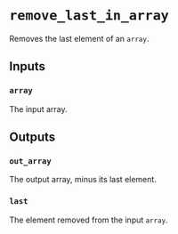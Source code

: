 # `remove_last_in_array`

Removes the last element of an `array`.

## Inputs

### `array`
The input array.

## Outputs

### `out_array`
The output array, minus its last element.

### `last`
The element removed from the input `array`.